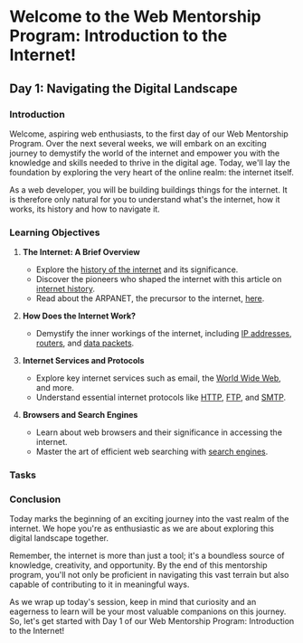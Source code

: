 # Welcome to the Web Mentorship Program: Introduction to the Internet!

## Day 1: Navigating the Digital Landscape

### Introduction
Welcome, aspiring web enthusiasts, to the first day of our Web Mentorship Program. Over the next several weeks, we will embark on an exciting journey to demystify the world of the internet and empower you with the knowledge and skills needed to thrive in the digital age. Today, we'll lay the foundation by exploring the very heart of the online realm: the internet itself.

As a web developer, you will be building buildings things for the internet. It is therefore only natural for you to understand what's the internet, how it works, its history and how  to navigate it.

### Learning Objectives
1. **The Internet: A Brief Overview**
   - Explore the [history of the internet](https://www.history.com/topics/inventions/invention-of-the-internet) and its significance.
   - Discover the pioneers who shaped the internet with this article on [internet history](https://www.internetsociety.org/internet/history-internet/brief-history-internet/).
   - Read about the ARPANET, the precursor to the internet, [here](https://www.livescience.com/20727-arpnet.html).

2. **How Does the Internet Work?**
   - Demystify the inner workings of the internet, including [IP addresses](https://www.cloudflare.com/learning/ddos/glossary/what-is-an-ip-address/), [routers](https://www.cisco.com/c/en/us/solutions/small-business/resource-center/networking/routers.html), and [data packets](https://www.webopedia.com/TERM/P/packet.html).

3. **Internet Services and Protocols**
   - Explore key internet services such as email, the [World Wide Web](https://www.explainthatstuff.com/internet.html), and more.
   - Understand essential internet protocols like [HTTP](https://developer.mozilla.org/en-US/docs/Web/HTTP), [FTP](https://www.cloudflare.com/learning/cdn/glossary/file-transfer-protocol-ftp/), and [SMTP](https://www.cloudflare.com/learning/ddos/glossary/what-is-smtp/).

4. **Browsers and Search Engines**
   - Learn about web browsers and their significance in accessing the internet.
   - Master the art of efficient web searching with [search engines](https://www.google.com/intl/en/search/howsearchworks/).
### Tasks
### Conclusion
Today marks the beginning of an exciting journey into the vast realm of the internet. We hope you're as enthusiastic as we are about exploring this digital landscape together.

Remember, the internet is more than just a tool; it's a boundless source of knowledge, creativity, and opportunity. By the end of this mentorship program, you'll not only be proficient in navigating this vast terrain but also capable of contributing to it in meaningful ways.

As we wrap up today's session, keep in mind that curiosity and an eagerness to learn will be your most valuable companions on this journey. So, let's get started with Day 1 of our Web Mentorship Program: Introduction to the Internet!
